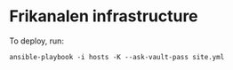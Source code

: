 Frikanalen infrastructure
=========================

To deploy, run:

    ansible-playbook -i hosts -K --ask-vault-pass site.yml
